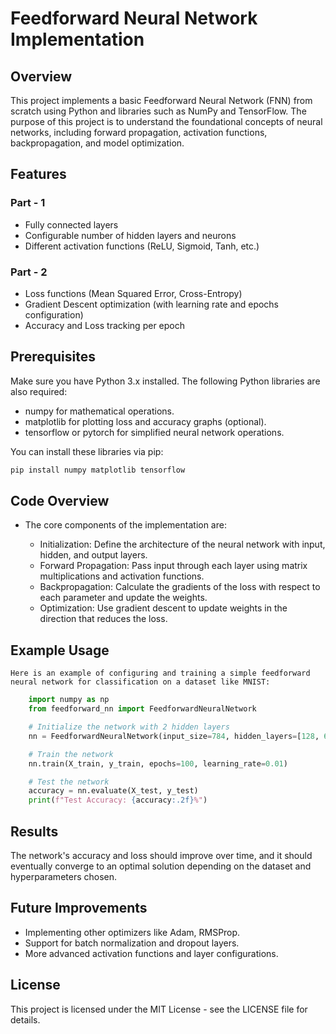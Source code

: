 # Feedforward Neural Network Implementation

## Overview

This project implements a basic Feedforward Neural Network (FNN) from scratch using Python and libraries such as NumPy and TensorFlow. The purpose of this project is to understand the foundational concepts of neural networks, including forward propagation, activation functions, backpropagation, and model optimization.

## Features

### Part - 1
* Fully connected layers
* Configurable number of hidden layers and neurons
* Different activation functions (ReLU, Sigmoid, Tanh, etc.)

### Part - 2
* Loss functions (Mean Squared Error, Cross-Entropy)
* Gradient Descent optimization (with learning rate and epochs configuration)
* Accuracy and Loss tracking per epoch

## Prerequisites
Make sure you have Python 3.x installed. The following Python libraries are also required:

* numpy for mathematical operations.
* matplotlib for plotting loss and accuracy graphs (optional).
* tensorflow or pytorch for simplified neural network operations.

You can install these libraries via pip:

```python
pip install numpy matplotlib tensorflow
```

## Code Overview

* The core components of the implementation are:

    * Initialization: Define the architecture of the neural network with input, hidden, and output layers.
    * Forward Propagation: Pass input through each layer using matrix multiplications and activation functions.
    * Backpropagation: Calculate the gradients of the loss with respect to each parameter and update the weights.
    * Optimization: Use gradient descent to update weights in the direction that reduces the loss.

## Example Usage

    Here is an example of configuring and training a simple feedforward neural network for classification on a dataset like MNIST:
``` python
    import numpy as np
    from feedforward_nn import FeedforwardNeuralNetwork

    # Initialize the network with 2 hidden layers
    nn = FeedforwardNeuralNetwork(input_size=784, hidden_layers=[128, 64], output_size=10)

    # Train the network
    nn.train(X_train, y_train, epochs=100, learning_rate=0.01)

    # Test the network
    accuracy = nn.evaluate(X_test, y_test)
    print(f"Test Accuracy: {accuracy:.2f}%")
```
## Results

The network's accuracy and loss should improve over time, and it should eventually converge to an optimal solution depending on the dataset and hyperparameters chosen.

## Future Improvements

* Implementing other optimizers like Adam, RMSProp.
* Support for batch normalization and dropout layers.
* More advanced activation functions and layer configurations.

## License

This project is licensed under the MIT License - see the LICENSE file for details.